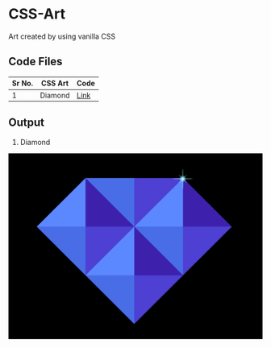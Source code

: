 # CSS-Art
Art created by using vanilla CSS

## Code Files
|Sr No. | CSS Art | Code |
|-------|---------|------|
| 1| Diamond | [Link](https://github.com/AdyaTech/CSS-Art/tree/main/Diamond) |


## Output
1. Diamond

![This is the Diamond output](https://github.com/AdyaTech/CSS-Art/blob/main/Diamond/Diamond.png)
